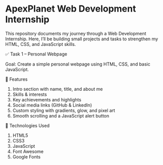 # ApexPlanet Web Development Internship
This repository documents my journey through a Web Development Internship. Here, I’ll be building small projects and tasks to strengthen my HTML, CSS, and JavaScript skills.

✅ Task 1 – Personal Webpage

Goal: Create a simple personal webpage using HTML, CSS, and basic JavaScript.

🔧 Features
1. Intro section with name, title, and about me
2. Skills & interests
3. Key achievements and highlights
4. Social media links (GitHub & LinkedIn)
5. Custom styling with gradients, glow, and pixel art
6. Smooth scrolling and a JavaScript alert button

📌 Technologies Used
1. HTML5
2. CSS3
3. JavaScript
4. Font Awesome
5. Google Fonts
